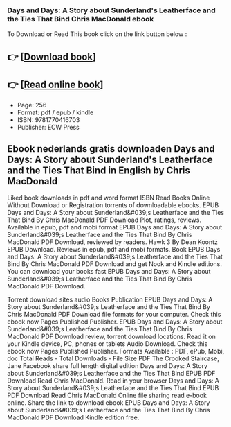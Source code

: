 ### Days and Days: A Story about Sunderland's Leatherface and the Ties That Bind Chris MacDonald ebook

To Download or Read This book click on the link button below :

## 👉  [**[Download book](http://ebooksharez.info/download.php?group=book&from=github.com&id=716618&lnk=1079 "Download book")**]

## 👉  [**[Read online book](http://ebooksharez.info/download.php?group=book&from=github.com&id=716618&lnk=1079 "Read online book")**]


* Page: 256
* Format: pdf / epub / kindle
* ISBN: 9781770416703
* Publisher: ECW Press



## Ebook nederlands gratis downloaden Days and Days: A Story about Sunderland's Leatherface and the Ties That Bind in English by Chris MacDonald


Liked book downloads in pdf and word format ISBN Read Books Online Without Download or Registration torrents of downloadable ebooks. EPUB Days and Days: A Story about Sunderland&amp;#039;s Leatherface and the Ties That Bind By Chris MacDonald PDF Download Plot, ratings, reviews. Available in epub, pdf and mobi format EPUB Days and Days: A Story about Sunderland&amp;#039;s Leatherface and the Ties That Bind By Chris MacDonald PDF Download, reviewed by readers. Hawk 3 By Dean Koontz EPUB Download. Reviews in epub, pdf and mobi formats. Book EPUB Days and Days: A Story about Sunderland&amp;#039;s Leatherface and the Ties That Bind By Chris MacDonald PDF Download and get Nook and Kindle editions. You can download your books fast EPUB Days and Days: A Story about Sunderland&amp;#039;s Leatherface and the Ties That Bind By Chris MacDonald PDF Download.

Torrent download sites audio Books Publication EPUB Days and Days: A Story about Sunderland&amp;#039;s Leatherface and the Ties That Bind By Chris MacDonald PDF Download file formats for your computer. Check this ebook now Pages Published Publisher. EPUB Days and Days: A Story about Sunderland&amp;#039;s Leatherface and the Ties That Bind By Chris MacDonald PDF Download review, torrent download locations. Read it on your Kindle device, PC, phones or tablets Audio Download. Check this ebook now Pages Published Publisher. Formats Available : PDF, ePub, Mobi, doc Total Reads - Total Downloads - File Size PDF The Crooked Staircase, Jane Facebook share full length digital edition Days and Days: A Story about Sunderland&amp;#039;s Leatherface and the Ties That Bind EPUB PDF Download Read Chris MacDonald. Read in your browser Days and Days: A Story about Sunderland&amp;#039;s Leatherface and the Ties That Bind EPUB PDF Download Read Chris MacDonald Online file sharing read e-book online. Share the link to download ebook EPUB Days and Days: A Story about Sunderland&amp;#039;s Leatherface and the Ties That Bind By Chris MacDonald PDF Download Kindle edition free.






